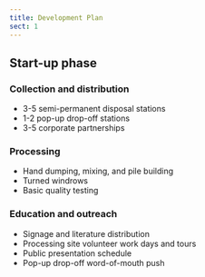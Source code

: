 ```yaml
---
title: Development Plan
sect: 1
---
```


## Start-up phase

### Collection and distribution

+ 3-5 semi-permanent disposal stations
+ 1-2 pop-up drop-off stations
+ 3-5 corporate partnerships

### Processing

+ Hand dumping, mixing, and pile building
+ Turned windrows
+ Basic quality testing

### Education and outreach

+ Signage and literature distribution
+ Processing site volunteer work days and tours
+ Public presentation schedule
+ Pop-up drop-off word-of-mouth push
